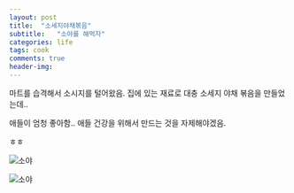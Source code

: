 ```yaml
---
layout: post
title:  "소세지야채볶음"
subtitle:   "소야를 해먹자"
categories: life
tags: cook
comments: true
header-img: 
---
```


마트를 습격해서 소시지를 털어왔음. 집에 있는 재료로 대충 소세지 야채 볶음을 만들었는데..

애들이 엄청 좋아함.. 애들 건강을 위해서 만드는 것을 자제해야겠음.

ㅎㅎ

 ![소야](https://youngsungson.github.io/assets/img/life/20140322-life-cook1.jpeg)
 
 ![소야](https://youngsungson.github.io/assets/img/life/20140322-life-cook2.jpeg)
 
 
 
 
